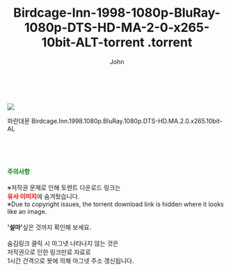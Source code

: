 ﻿---
layout: post
title:  "                   Birdcage-Inn-1998-1080p-BluRay-1080p-DTS-HD-MA-2-0-x265-10bit-ALT-torrent                .torrent"
author: John
categories: [ 영화 ]
tags: [  ]
image: https://torrentrj59.com/uploadfile/full/2bb94885019d52ab7044ee582b8b41093b878fc5.jpg 
description: "                   Birdcage-Inn-1998-1080p-BluRay-1080p-DTS-HD-MA-2-0-x265-10bit-ALT-torrent                 torrent 정보 공유"
toc: true
toc_sticky: true
---

<br>
<p><img src="https://torrentrj59.com/uploadfile/full/2bb94885019d52ab7044ee582b8b41093b878fc5.jpg"/></p>
 파란대문 Birdcage.Inn.1998.1080p.BluRay.1080p.DTS-HD.MA.2.0.x265.10bit-AL    
    
<br><br><br>
<p data-ke-size="size16"><b><span style="color: green;">주의사항</span></b><br /><br />※저작권 문제로 인해 토렌트 다운로드 링크는<br /><b><span style="color: red;">유사 이미지</span></b>에 숨겨뒀습니다.<br />※Due to copyright issues, the torrent download link is hidden where it looks like an image.<br /><br /><b>'설마'</b>싶은 것까지 확인해 보세요.<br /><br />숨김링크 클릭 시 마그넷 나타나지 않는 것은<br />저작권으로 인한 링크만료 자료로<br />1시간 간격으로 봇에 의해 마그넷 주소 갱신됩니다.</p>
